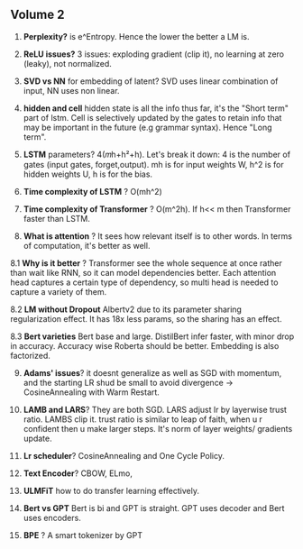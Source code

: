 ## Volume 2

1. **Perplexity?** is e^Entropy. Hence the lower the better a LM is.

2. **ReLU issues?** 3 issues: exploding gradient (clip it), no learning at zero (leaky), not normalized. 

3. **SVD vs NN** for embedding of latent? SVD uses linear combination of input, NN uses non linear. 

4. **hidden and cell** hidden state is all the info thus far, it's the "Short term" part of lstm. Cell is selectively updated by the gates to retain info that may be important in the future (e.g grammar syntax). Hence "Long term". 

5. **LSTM** parameters? 4(𝑚h+h²+h). Let's break it down: 4 is the number of gates (input gates, forget,output). mh is for input weights W, h^2 is for hidden weights U, h is for the bias. 

6. **Time complexity of LSTM** ?  O(mh^2)

7. **Time complexity of Transformer** ?  O(m^2h). If h<< m then Transformer faster than LSTM. 

8. **What is attention** ? It sees how relevant itself is to other words. In terms of computation, it's better as well.

8.1 **Why is it better** ? Transformer see the whole sequence at once rather than wait like RNN, so it can model dependencies better. Each attention head captures a certain type of dependency, so multi head is needed to capture a variety of them. 

8.2 **LM without Dropout** Albertv2 due to its parameter sharing regularization effect. It has 18x less params, so the sharing has an effect. 

8.3 **Bert varieties** Bert base and large. DistilBert infer faster, with minor drop in accuracy. Accuracy wise Roberta should be better. Embedding is also factorized.

9. **Adams' issues**? it doesnt generalize as well as SGD with momentum, and the starting LR shud be small to avoid divergence -> CosineAnnealing with Warm Restart. 

10. **LAMB and LARS**? They are both SGD. LARS adjust lr by layerwise trust ratio. LAMBS clip it. trust ratio is similar to leap of faith, when u r confident then u make larger steps. It's norm of layer weights/ gradients update. 

11. **Lr scheduler**? CosineAnnealing and One Cycle Policy. 

12. **Text Encoder**? CBOW, ELmo, 

13. **ULMFiT** how to do transfer learning effectively. 

14. **Bert vs GPT** Bert is bi and GPT is straight. GPT uses decoder and Bert uses encoders. 

15. **BPE** ? A smart tokenizer by GPT